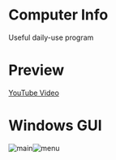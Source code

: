 # Computer Info
Useful daily-use program

# Preview
[YouTube Video](https://www.youtube.com/embed/WZDov9wBPdU)

# Windows GUI
![main](https://www.4shared.com/img/BnTj0S-mgm/s25/1630edc1b40/mainInfo)![menu](https://www.4shared.com/img/bvWeNHTzfi/s25/1630edc1370/menuInfo)
